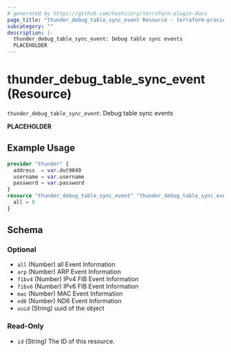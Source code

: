 ```yaml
---
# generated by https://github.com/hashicorp/terraform-plugin-docs
page_title: "thunder_debug_table_sync_event Resource - terraform-provider-thunder"
subcategory: ""
description: |-
  thunder_debug_table_sync_event: Debug table sync events
  PLACEHOLDER
---
```


# thunder_debug_table_sync_event (Resource)

`thunder_debug_table_sync_event`: Debug table sync events

__PLACEHOLDER__

## Example Usage

```terraform
provider "thunder" {
  address  = var.dut9049
  username = var.username
  password = var.password
}
resource "thunder_debug_table_sync_event" "thunder_debug_table_sync_event" {
  all = 0
}
```

<!-- schema generated by tfplugindocs -->
## Schema

### Optional

- `all` (Number) all Event Information
- `arp` (Number) ARP Event Information
- `fibv4` (Number) IPv4 FIB Event Information
- `fibv6` (Number) IPv6 FIB Event Information
- `mac` (Number) MAC Event Information
- `nd6` (Number) ND6 Event Information
- `uuid` (String) uuid of the object

### Read-Only

- `id` (String) The ID of this resource.


